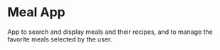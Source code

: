 
# Meal App

App to search and display meals and their recipes, and to manage the favorite meals selected by the user.